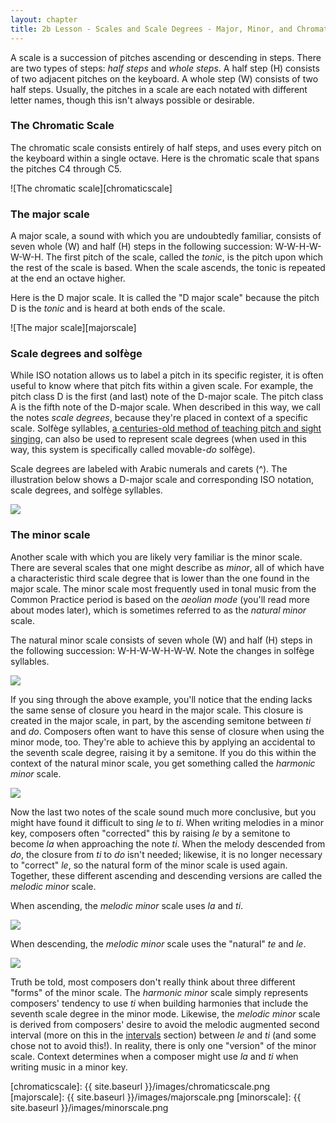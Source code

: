 ```yaml
---
layout: chapter
title: 2b Lesson - Scales and Scale Degrees - Major, Minor, and Chromatic
---
```


A scale is a succession of pitches ascending or descending in steps. There are two types of steps: *half steps* and *whole steps*. A half step (H) consists of two adjacent pitches on the keyboard. A whole step (W) consists of two half steps. Usually, the pitches in a scale are each notated with different letter names, though this isn't always possible or desirable. 

### The Chromatic Scale ###

The chromatic scale consists entirely of half steps, and uses every pitch on the keyboard within a single octave. Here is the chromatic scale that spans the pitches C4 through C5.

![The chromatic scale][chromaticscale]

### The major scale ###

A major scale, a sound with which you are undoubtedly familiar, consists of seven whole (W) and half (H) steps in the following succession: W-W-H-W-W-W-H. The first pitch of the scale, called the *tonic*, is the pitch upon which the rest of the scale is based. When the scale ascends, the tonic is repeated at the end an octave higher.

Here is the D major scale. It is called the "D major scale" because the pitch D is the *tonic* and is heard at both ends of the scale. 

![The major scale][majorscale]

### Scale degrees and solfège ###

While ISO notation allows us to label a pitch in its specific register, it is often useful to know where that pitch fits within a given scale. For example, the pitch class D is the first (and last) note of the D-major scale. The pitch class A is the fifth note of the D-major scale. When described in this way, we call the notes *scale degrees*, because they're placed in context of a specific scale. Solfège syllables, [a centuries-old method of teaching pitch and sight singing](http://en.wikipedia.org/wiki/Solfège), can also be used to represent scale degrees (when used in this way, this system is specifically called movable-*do* solfège). 

Scale degrees are labeled with Arabic numerals and carets (^). The illustration below shows a D-major scale and corresponding ISO notation, scale degrees, and solfège syllables.

<a href="{{ site.baseurl }}/images/sdsf.png"><img src="{{ site.baseurl }}/images/sdsf.png"></a>

### The minor scale ###

Another scale with which you are likely very familiar is the minor scale. There are several scales that one might describe as *minor*, all of which have a characteristic third scale degree that is lower than the one found in the major scale. The minor scale most frequently used in tonal music from the Common Practice period is based on the *aeolian mode* (you'll read more about modes later), which is sometimes referred to as the *natural minor* scale. 

The natural minor scale consists of seven whole (W) and half (H) steps in the following succession: W-H-W-W-H-W-W. Note the changes in solfège syllables.

<a href="{{ site.baseurl }}/images/sdsf-naturalMinor.png"><img src="{{ site.baseurl }}/images/sdsf-naturalMinor.png"></a>

If you sing through the above example, you'll notice that the ending lacks the same sense of closure you heard in the major scale. This closure is created in the major scale, in part, by the ascending semitone between *ti* and *do*. Composers often want to have this sense of closure when using the minor mode, too. They're able to achieve this by applying an accidental to the seventh scale degree, raising it by a semitone. If you do this within the context of the natural minor scale, you get something called the *harmonic minor* scale.

<a href="{{ site.baseurl }}/images/sdsf-harmonicMinor.png"><img src="{{ site.baseurl }}/images/sdsf-harmonicMinor.png"></a>

Now the last two notes of the scale sound much more conclusive, but you might have found it difficult to sing *le* to *ti*. When writing melodies in a minor key, composers often "corrected" this by raising *le* by a semitone to become *la* when approaching the note *ti*. When the melody descended from *do*, the closure from *ti* to *do* isn't needed; likewise, it is no longer necessary to "correct" *le*, so the natural form of the minor scale is used again. Together, these different ascending and descending versions are called the *melodic minor* scale.

When ascending, the *melodic minor* scale uses *la* and *ti*.

<a href="{{ site.baseurl }}/images/sdsf-melodicMinorAsc.png"><img src="{{ site.baseurl }}/images/sdsf-melodicMinorAsc.png"></a>

When descending, the *melodic minor* scale uses the "natural" *te* and *le*. 

<a href="{{ site.baseurl }}/images/sdsf-melodicMinorDesc.png"><img src="{{ site.baseurl }}/images/sdsf-melodicMinorDesc.png"></a>

Truth be told, most composers don't really think about three different "forms" of the minor scale. The *harmonic minor* scale simply represents composers' tendency to use *ti* when building harmonies that include the seventh scale degree in the minor mode. Likewise, the *melodic minor* scale is derived from composers' desire to avoid the melodic augmented second interval (more on this in the [intervals](intervals.html) section) between *le* and *ti* (and some chose not to avoid this!). In reality, there is only one "version" of the minor scale. Context determines when a composer might use *la* and *ti* when writing music in a minor key. 

[chromaticscale]: {{ site.baseurl }}/images/chromaticscale.png
[majorscale]: {{ site.baseurl }}/images/majorscale.png
[minorscale]: {{ site.baseurl }}/images/minorscale.png